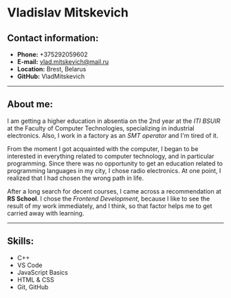 # **Vladislav Mitskevich**
## **Contact information:**
* **Phone:** +375292059602
* **E-mail:** vlad.mitskevich@mail.ru
* **Location:** Brest, Belarus
* **GitHub:** VladMitskevich

***

## **About me:** 
I am getting a higher education in absentia on the 2nd year at the *ITI BSUIR* at the Faculty of Computer Technologies, specializing in industrial electronics. Also, I work in a factory as an *SMT operator* and I'm tired of it.

From the moment I got acquainted with the computer, I began to be interested in everything related to computer technology, and in particular programming. Since there was no opportunity to get an education related to programming languages in my city, I chose radio electronics. At one point, I realized that I had chosen the wrong path in life. 

After a long search for decent courses, I came across a recommendation at **RS School**.
I chose the *Frontend Development*, because I like to see the result of my work immediately, and I think,  so that factor helps me to get carried away with learning.

---

## **Skills:**
* C++
* VS Code
* JavaScript Basics
* HTML & CSS
* Git, GitHub






